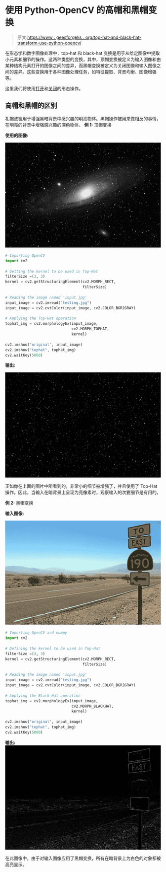 # 使用 Python-OpenCV 的高帽和黑帽变换

> 原文:[https://www . geesforgeks . org/top-hat-and-black-hat-transform-use-python-opencv/](https://www.geeksforgeeks.org/top-hat-and-black-hat-transform-using-python-opencv/)

在形态学和数字图像处理中，top-hat 和 black-hat 变换是用于从给定图像中提取小元素和细节的操作。这两种类型的变换，其中，顶帽变换被定义为输入图像和由某种结构元素打开的图像之间的差异，而黑帽变换被定义为关闭图像和输入图像之间的差异。这些变换用于各种图像处理任务，如特征提取、背景均衡、图像增强等。

这里我们将使用[打开](https://www.geeksforgeeks.org/python-morphological-operations-in-image-processing-opening-set-1/)和[关闭](https://www.geeksforgeeks.org/python-morphological-operations-in-image-processing-closing-set-2/)的形态操作。

## 高帽和黑帽的区别

礼帽滤镜用于增强黑暗背景中感兴趣的明亮物体。黑帽操作被用来做相反的事情，在明亮的背景中增强感兴趣的深色物体。
**例 1:** 顶帽变换

**使用的图像:**

![](img/965ae6ae8524e1228f9baa7f37aa77a5.png)

```py
# Importing OpenCV 
import cv2

# Getting the kernel to be used in Top-Hat
filterSize =(3, 3)
kernel = cv2.getStructuringElement(cv2.MORPH_RECT, 
                                   filterSize)

# Reading the image named 'input.jpg'
input_image = cv2.imread("testing.jpg")
input_image = cv2.cvtColor(input_image, cv2.COLOR_BGR2GRAY)

# Applying the Top-Hat operation
tophat_img = cv2.morphologyEx(input_image, 
                              cv2.MORPH_TOPHAT,
                              kernel)

cv2.imshow("original", input_image)
cv2.imshow("tophat", tophat_img)
cv2.waitKey(5000)
```

**输出:**

![](img/6021d80b4d91262bbceea59e4868798d.png)

正如你在上面的图片中所看到的，非常小的细节被增强了，并且使用了 Top-Hat 操作。因此，当输入在暗背景上呈现为亮像素时，观察输入的次要细节是有用的。

**例 2:** 黑帽变换

**输入图像:**

![](img/8ace879bb7ebec799dacb5c32be5aeb6.png)

```py
# Importing OpenCV and numpy
import cv2

# Defining the kernel to be used in Top-Hat
filterSize =(3, 3)
kernel = cv2.getStructuringElement(cv2.MORPH_RECT,
                                   filterSize)

# Reading the image named 'input.jpg'
input_image = cv2.imread("testing.jpg")
input_image = cv2.cvtColor(input_image, cv2.COLOR_BGR2GRAY)

# Applying the Black-Hat operation
tophat_img = cv2.morphologyEx(input_image, 
                              cv2.MORPH_BLACKHAT,
                              kernel)

cv2.imshow("original", input_image)
cv2.imshow("tophat", tophat_img)
cv2.waitKey(5000)
```

**输出:**
![](img/53fdc306cfe56eb908ac3be3ef24b02b.png)

在此图像中，由于对输入图像应用了黑帽变换，所有在暗背景上为白色的对象都被高亮显示。